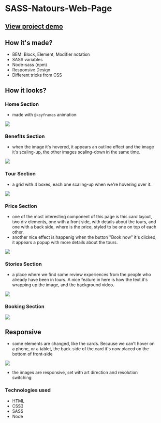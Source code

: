 # SASS-Natours-Web-Page

## [View project demo](http://natours-tours.c1.biz/)

## How it's made?

+ BEM: Block, Element, Modifier notation
+ SASS variables
+ Node-sass (npm)
+ Responsive Design 
+ Different tricks from CSS

## How it looks?

### Home Section

- made with ```@keyframes``` animation

<img src="https://media3.giphy.com/media/GjShpTmluiIfrqc453/giphy.gif">

### Benefits Section

- when the image it's hovered, it appears an outline effect and the image it's scaling-up, the other images scaling-down in the same time.

<img src="https://media4.giphy.com/media/hbRZbedrJesjPq4bOm/giphy.gif">

### Tour Section

- a grid with 4 boxes, each one scaling-up when we're hovering over it.

<img src="https://media1.giphy.com/media/QYBrepAWGIZRZtrdxg/giphy.gif">

### Price Section

- one of the most interesting component of this page is this card layout, two div elements, one with a front side, with details about the tours, and one with a back side, where is the price, styled to be one on top of each other.  
- another nice effect is happenig when the button "Book now" it's clicked, it appears a popup with more details about the tours.

<img src="https://media1.giphy.com/media/IqBQZs4eMoqI3YUqtp/giphy.gif">

### Stories Section

- a place where we find some review experiences from the people who already have been in tours. A nice feature in here is how the text it's wrapping up the image, and the background video.

<img src="https://media3.giphy.com/media/aEp8W9lAQJq3GHt8Mg/giphy.gif">

### Booking Section

<img src="https://media4.giphy.com/media/81Y6Jgnlj7lr0WBm7e/giphy.gif">


## Responsive

- some elements are changed, like the cards. Because we can't hover on a phone, or a tablet, the back-side of the card it's now placed on the bottom of front-side

<img src="https://media3.giphy.com/media/LrfJf1LRwkXdZGdTdH/giphy.gif">

- the images are responsive, set with art direction and resolution switching


### Technologies used 

+ HTML
+ CSS3
+ SASS
+ Node

